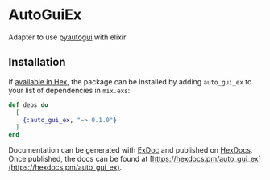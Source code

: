 # AutoGuiEx

Adapter to use [pyautogui](https://github.com/asweigart/pyautogui) with elixir

## Installation

If [available in Hex](https://hex.pm/docs/publish), the package can be installed
by adding `auto_gui_ex` to your list of dependencies in `mix.exs`:

```elixir
def deps do
  [
    {:auto_gui_ex, "~> 0.1.0"}
  ]
end
```

Documentation can be generated with [ExDoc](https://github.com/elixir-lang/ex_doc)
and published on [HexDocs](https://hexdocs.pm). Once published, the docs can
be found at [https://hexdocs.pm/auto_gui_ex](https://hexdocs.pm/auto_gui_ex).

